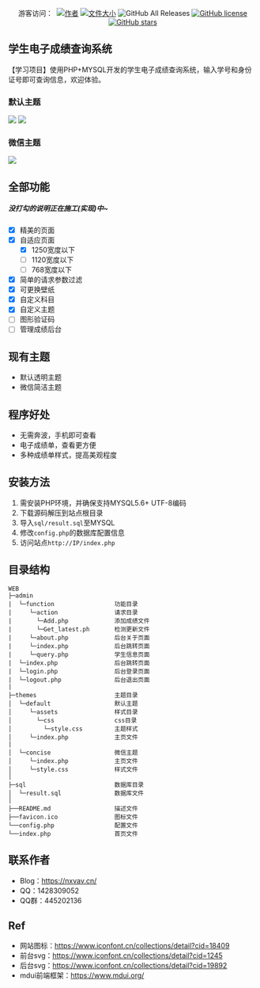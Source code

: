 
<p align="center">
  游客访问：
  <img alt="" src="https://profile-counter.glitch.me/Beautiful-Report-Card/count.svg" />
  <a href="https://github.com/nuoxianCN"><img alt="作者" src="https://img.shields.io/badge/Author-nuoxianCN-blueviolet"></a>
  <a href="https://github.com/nuoxianCN/Beautiful-Report-Card"><img alt="文件大小" src="ttps://img.shields.io/github/repo-size/nuoxianCN/Beautiful-Report-Card"></a>
  <img alt="GitHub All Releases" src="https://img.shields.io/github/downloads/nuoxianCN/Beautiful-Report-Card/latest/total">
  <a href="https://github.com/nuoxianCN/Beautiful-Report-Card/blob/master/LICENSE"><img alt="GitHub license" src="https://img.shields.io/github/license/nuoxianCN/Beautiful-Report-Card"></a>
  <a href="https://github.com/nuoxianCN/Beautiful-Report-Card/stargazers"><img alt="GitHub stars" src="https://img.shields.io/github/stars/nuoxianCN/Beautiful-Report-Card?style=social"></a>
</p>

## 学生电子成绩查询系统
【学习项目】使用PHP+MYSQL开发的学生电子成绩查询系统，输入学号和身份证号即可查询信息，欢迎体验。

### 默认主题
![](https://s1.328888.xyz/2022/09/03/1Dvpr.png)
![](https://s1.328888.xyz/2022/09/03/1Ddsj.png)
### 微信主题
![](https://s1.328888.xyz/2022/09/03/1DWTI.png)
## 全部功能
##### 没打勾的说明正在施工(实现)中~
- [x] 精美的页面
- [x] 自适应页面
    - [x] 1250宽度以下
    - [ ] 1120宽度以下
    - [ ] 768宽度以下
- [x] 简单的请求参数过滤
- [x] 可更换壁纸
- [x] 自定义科目
- [x] 自定义主题
- [ ] 图形验证码
- [ ] 管理成绩后台
## 现有主题
* 默认透明主题
* 微信简洁主题
## 程序好处
* 无需奔波，手机即可查看
* 电子成绩单，查看更方便
* 多种成绩单样式，提高美观程度
## 安装方法
1. 需安装PHP环境，并确保支持MYSQL5.6+ UTF-8编码
2. 下载源码解压到站点根目录
3. 导入`sql/result.sql`至MYSQL
4. 修改`config.php`的数据库配置信息
5. 访问站点`http://IP/index.php`
## 目录结构
```
WEB
├─admin
|  └─function                 功能目录
|     └─action                请求目录
|       └─Add.php             添加成绩文件
|       └─Get_latest.ph       检测更新文件
|     └─about.php             后台关于页面
|     └─index.php             后台跳转页面
|     └─query.php             学生信息页面
|  └─index.php                后台跳转页面
|  └─login.php                后台登录页面
|  └─logout.php               后台退出页面
|
├─themes                      主题目录
│  └─default                  默认主题
│     └─assets                样式目录
│       └─css                 css目录
│         └─style.css         主题样式
│     └─index.php             主页文件
|
│  └─concise                  微信主题
│     └─index.php             主页文件
│     └─style.css             样式文件
│
├─sql                         数据库目录
│  └─result.sql               数据库文件
│
├──README.md                  描述文件
├──favicon.ico                图标文件
└──config.php                 配置文件
└──index.php                  首页文件
```
## 联系作者
* Blog：https://nxvav.cn/
* QQ：1428309052
* QQ群：445202136
## Ref
* 网站图标：https://www.iconfont.cn/collections/detail?cid=18409
* 前台svg：https://www.iconfont.cn/collections/detail?cid=1245
* 后台svg：https://www.iconfont.cn/collections/detail?cid=19892
* mdui前端框架：https://www.mdui.org/
